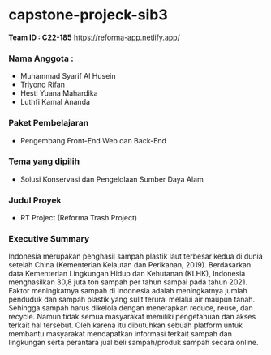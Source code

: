 ﻿# capstone-projeck-sib3
<b>Team ID : C22-185</b>
<a href="https://reforma-app.netlify.app/">https://reforma-app.netlify.app/</a>

### Nama Anggota :
- Muhammad Syarif Al Husein
- Triyono Rifan 
- Hesti Yuana Mahardika
- Luthfi Kamal Ananda

### Paket Pembelajaran 
- Pengembang Front-End Web dan Back-End

### Tema yang dipilih 
- Solusi Konservasi dan Pengelolaan Sumber Daya Alam

### Judul Proyek 
- RT Project (Reforma Trash Project)

### Executive Summary
Indonesia merupakan penghasil sampah plastik laut terbesar kedua di dunia setelah China (Kementerian Kelautan dan Perikanan, 2019). Berdasarkan data Kementerian Lingkungan Hidup dan Kehutanan (KLHK), Indonesia menghasilkan 30,8 juta ton sampah per tahun sampai pada tahun 2021. Faktor meningkatnya sampah di Indonesia adalah meningkatnya jumlah penduduk dan sampah plastik yang sulit terurai melalui air maupun tanah. Sehingga sampah harus dikelola dengan menerapkan reduce, reuse, dan recycle. Namun tidak semua masyarakat memiliki pengetahuan dan akses terkait hal tersebut. Oleh karena itu dibutuhkan sebuah platform untuk membantu masyarakat mendapatkan informasi terkait sampah dan lingkungan serta perantara jual beli sampah/produk sampah secara online.
